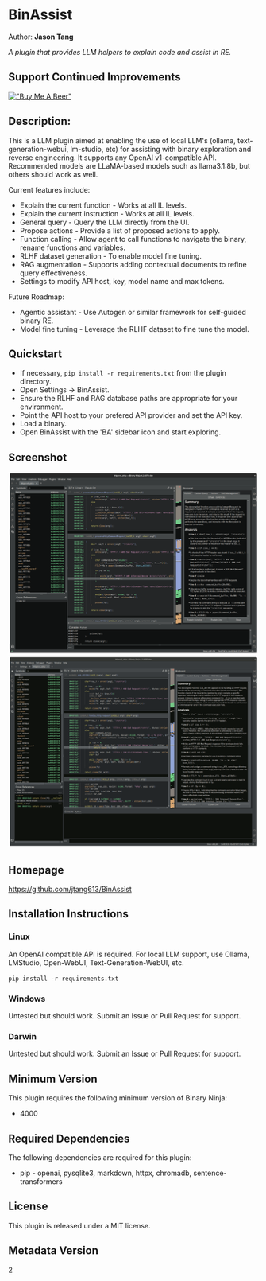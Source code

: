 # BinAssist
Author: **Jason Tang**

_A plugin that provides LLM helpers to explain code and assist in RE._

## Support Continued Improvements

[!["Buy Me A Beer"](https://www.buymeacoffee.com/assets/img/custom_images/orange_img.png)](https://buymeacoffee.com/jtang613)

## Description:

This is a LLM plugin aimed at enabling the use of local LLM's (ollama, text-generation-webui, lm-studio, etc) for assisting with binary exploration and reverse engineering. It supports any OpenAI v1-compatible API. Recommended models are LLaMA-based models such as llama3.1:8b, but others should work as well.

Current features include:
* Explain the current function - Works at all IL levels.
* Explain the current instruction - Works at all IL levels.
* General query - Query the LLM directly from the UI.
* Propose actions - Provide a list of proposed actions to apply.
* Function calling - Allow agent to call functions to navigate the binary, rename functions and variables.
* RLHF dataset generation - To enable model fine tuning.
* RAG augmentation - Supports adding contextual documents to refine query effectiveness.
* Settings to modify API host, key, model name and max tokens.

Future Roadmap:
* Agentic assistant - Use Autogen or similar framework for self-guided binary RE.
* Model fine tuning - Leverage the RLHF dataset to fine tune the model.

## Quickstart

* If necessary, `pip install -r requirements.txt` from the plugin directory.
* Open Settings -> BinAssist.
* Ensure the RLHF and RAG database paths are appropriate for your environment.
* Point the API host to your prefered API provider and set the API key. 
* Load a binary.
* Open BinAssist with the 'BA' sidebar icon and start exploring.

## Screenshot
![Screenshot](/res/screenshot1.png)
![Screenshots](/res/screenshots.gif)

## Homepage
https://github.com/jtang613/BinAssist


## Installation Instructions

### Linux

An OpenAI compatible API is required. For local LLM support, use Ollama, LMStudio, Open-WebUI, Text-Generation-WebUI, etc.

`pip install -r requirements.txt`

### Windows

Untested but should work. Submit an Issue or Pull Request for support.

### Darwin

Untested but should work. Submit an Issue or Pull Request for support.

## Minimum Version

This plugin requires the following minimum version of Binary Ninja:

* 4000



## Required Dependencies

The following dependencies are required for this plugin:

 * pip - openai, pysqlite3, markdown, httpx, chromadb, sentence-transformers


## License

This plugin is released under a MIT license.
## Metadata Version

2
